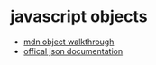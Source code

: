 # javascript objects

- [mdn object walkthrough](https://developer.mozilla.org/en-US/docs/Web/JavaScript/Guide/Working_with_Objects)
- [offical json documentation](http://www.json.org/)

